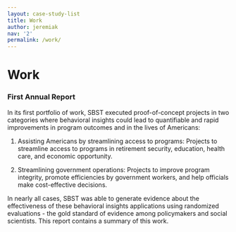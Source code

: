 ```yaml
---
layout: case-study-list
title: Work
author: jeremiak
nav: '2'
permalink: /work/
---
```

# Work

### First Annual Report

In its first portfolio of work, SBST executed proof-of-concept projects in two categories where behavioral insights could lead to quantifiable and rapid improvements in program outcomes and in the lives of Americans:

1.  Assisting Americans by streamlining access to programs: Projects to streamline access to programs in retirement security, education, health care, and economic opportunity.  

2.  Streamlining government operations: Projects to improve program integrity, promote efficiencies by government workers, and help officials make cost-effective decisions.

In nearly all cases, SBST was able to generate evidence about the effectiveness of these behavioral insights applications using randomized evaluations - the gold standard of evidence among policymakers and social scientists. This report contains a summary of this work.